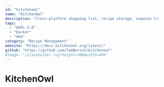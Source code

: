 ```yaml
---
id: "kitchenowl"
name: "KitchenOwl"
description: "Cross-platform shopping list, recipe storage, expense tracker, and meal planner following the material design language."
tags:
  - "AGPL-3.0"
  - "Docker"
  - "deb"
category: "Recipe Management"
website: "https://docs.kitchenowl.org/latest/"
github: "https://github.com/TomBursch/kitchenowl"
#image: "/placeholder.svg?height=300&width=400"
---
```


# KitchenOwl

